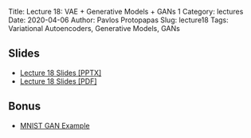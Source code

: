 Title: Lecture 18: VAE + Generative Models + GANs 1
Category: lectures
Date: 2020-04-06
Author: Pavlos Protopapas
Slug: lecture18
Tags: Variational Autoencoders, Generative Models, GANs


## Slides

- [Lecture 18 Slides [PPTX]](presentation/cs109b_VAE.pptx)
- [Lecture 18 Slides [PDF]](presentation/cs109b_VAE.pdf)

## Bonus
- [MNIST GAN Example](https://colab.research.google.com/drive/1By:qGa58Wbej7TnSZNWGGAG27X3-eLjsKm)
